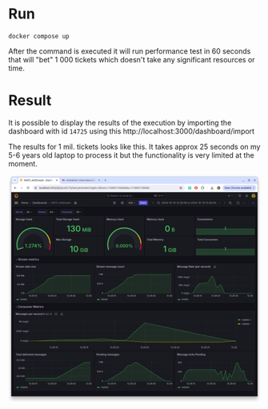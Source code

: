 # Run
```
docker compose up
```

After the command is executed it will run performance test in 60 seconds that will "bet" 1 000 tickets which doesn't take any significant resources or time.  


# Result
It is possible to display the results of the execution by importing the dashboard with id `14725` using this http://localhost:3000/dashboard/import

The results for 1 mil. tickets looks like this. It takes approx 25 seconds on my 5-6 years old laptop to process it but the functionality is very limited at the moment.

![alt text](Jetstream.png)